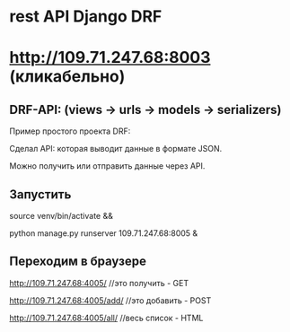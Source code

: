 # rest API Django DRF

# http://109.71.247.68:8003 (кликабельно)

## DRF-API: (views -> urls -> models -> serializers)

Пример простого проекта DRF: 

Сделал API: которая выводит данные в формате JSON.

Можно получить или отправить данные через API.

## Запустить

source venv/bin/activate && 

python manage.py runserver 109.71.247.68:8005 &

## Переходим в браузере

http://109.71.247.68:4005/       //это получить - GET

http://109.71.247.68:4005/add/   //это добавить - POST

http://109.71.247.68:4005/all/   //весь список - HTML 
